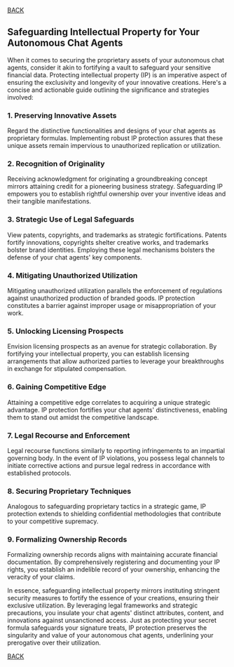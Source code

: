 [BACK](main.md)

## Safeguarding Intellectual Property for Your Autonomous Chat Agents

When it comes to securing the proprietary assets of your autonomous chat agents, consider it akin to fortifying a vault to safeguard your sensitive financial data. Protecting intellectual property (IP) is an imperative aspect of ensuring the exclusivity and longevity of your innovative creations. Here's a concise and actionable guide outlining the significance and strategies involved:

### 1. **Preserving Innovative Assets**

Regard the distinctive functionalities and designs of your chat agents as proprietary formulas. Implementing robust IP protection assures that these unique assets remain impervious to unauthorized replication or utilization.

### 2. **Recognition of Originality**

Receiving acknowledgment for originating a groundbreaking concept mirrors attaining credit for a pioneering business strategy. Safeguarding IP empowers you to establish rightful ownership over your inventive ideas and their tangible manifestations.

### 3. **Strategic Use of Legal Safeguards**

View patents, copyrights, and trademarks as strategic fortifications. Patents fortify innovations, copyrights shelter creative works, and trademarks bolster brand identities. Employing these legal mechanisms bolsters the defense of your chat agents' key components.

### 4. **Mitigating Unauthorized Utilization**

Mitigating unauthorized utilization parallels the enforcement of regulations against unauthorized production of branded goods. IP protection constitutes a barrier against improper usage or misappropriation of your work.

### 5. **Unlocking Licensing Prospects**

Envision licensing prospects as an avenue for strategic collaboration. By fortifying your intellectual property, you can establish licensing arrangements that allow authorized parties to leverage your breakthroughs in exchange for stipulated compensation.

### 6. **Gaining Competitive Edge**

Attaining a competitive edge correlates to acquiring a unique strategic advantage. IP protection fortifies your chat agents' distinctiveness, enabling them to stand out amidst the competitive landscape.

### 7. **Legal Recourse and Enforcement**

Legal recourse functions similarly to reporting infringements to an impartial governing body. In the event of IP violations, you possess legal channels to initiate corrective actions and pursue legal redress in accordance with established protocols.

### 8. **Securing Proprietary Techniques**

Analogous to safeguarding proprietary tactics in a strategic game, IP protection extends to shielding confidential methodologies that contribute to your competitive supremacy.

### 9. **Formalizing Ownership Records**

Formalizing ownership records aligns with maintaining accurate financial documentation. By comprehensively registering and documenting your IP rights, you establish an indelible record of your ownership, enhancing the veracity of your claims.

In essence, safeguarding intellectual property mirrors instituting stringent security measures to fortify the essence of your creations, ensuring their exclusive utilization. By leveraging legal frameworks and strategic precautions, you insulate your chat agents' distinct attributes, content, and innovations against unsanctioned access. Just as protecting your secret formula safeguards your signature treats, IP protection preserves the singularity and value of your autonomous chat agents, underlining your prerogative over their utilization.

[BACK](main.md)